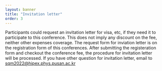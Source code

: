 ```yaml
---
layout: banner
title: "Invitation letter"
order: 3
---
```


Participants could request an invitation letter for visa, etc, if they need it to participate to this conference. This does not imply any discount on the fee, neither other expenses coverage. The request form for inviation letter is on the registration form of this conferences. After submitting the registeration form and checkout the conference fee, the procedure for invitation letter will be processed. If you have other question for invitation letter, email to [sqm2022@hipex.phys.pusan.ac.kr](mailto:sqm2022@hipex.phys.pusan.ac.kr)